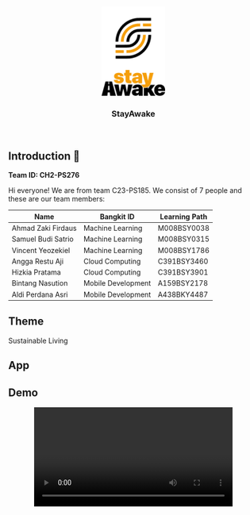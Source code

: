 <div align="center">
	<img src="https://github.com/aldiiperdanaa/stayawake/blob/master/LogoStayAwake.png" width="128" />
	<h3 align="center">StayAwake</h3>
	<p align="center">
		<br>
	</p>
</div>

## Introduction 👋
**Team ID: CH2-PS276**

Hi everyone! We are from team C23-PS185. We consist of 7 people and these are our team members:

|Name|Bangkit ID|Learning Path|
|--|--|--|
|Ahmad Zaki Firdaus|Machine Learning|M008BSY0038|
|Samuel Budi Satrio|Machine Learning|M008BSY0315|
|Vincent Yeozekiel|Machine Learning|M008BSY1786|
|Angga Restu Aji|Cloud Computing|C391BSY3460|
|Hizkia Pratama|Cloud Computing|C391BSY3901|
|Bintang Nasution|Mobile Development|A159BSY2178|
|Aldi Perdana Asri|Mobile Development|A438BKY4487|

## Theme 
Sustainable Living 

## App

## Demo
<div align="center">
  <video src="https://youtu.be/c3nM1swCJRQ" width="400"/>
</div>




